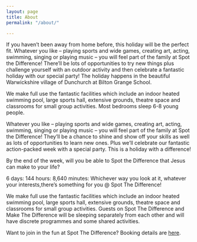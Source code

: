 ```yaml
---
layout: page
title: About
permalink: "/about/"

---
```

If you haven’t been away from home before, this holiday will be the perfect fit. Whatever you like – playing sports and wide games, creating art, acting, swimming, singing or playing music – you will feel part of the family at Spot the Difference!
There’ll be lots of opportunities to try new things plus challenge yourself with an outdoor activity and then celebrate a fantastic holiday with our special party!
The holiday happens in the beautiful Warwickshire village of Dunchurch at Bilton Grange School.

We make full use the fantastic facilities which include an indoor heated swimming pool, large sports hall, extensive grounds, theatre space and classrooms for small group activities. Most bedrooms sleep 6-8 young people.

Whatever you like – playing sports and wide games, creating art, acting, swimming, singing or playing music – you will feel part of the family at Spot the Difference! They’ll be a chance to shine and show off your skills as well as lots of opportunities to learn new ones. Plus we’ll celebrate our fantastic action-packed week with a special party. This is a holiday with a difference!

By the end of the week, will you be able to Spot the Difference that Jesus can make to your life?

6 days: 144 hours: 8,640 minutes: Whichever way you look at it, whatever your interests,there’s something for you @ Spot The Difference!

We make full use the fantastic facilities which include an indoor heated swimming pool, large sports hall, extensive grounds, theatre space and classrooms for small group activities. Guests on Spot The Difference and Make The Difference will be sleeping separately from each other and will have discrete programmes and some shared activities.

Want to join in the fun at Spot The Difference? Booking details are [here](http://www.scriptureunion.org.uk/ScriptureUnionHolidays/HolidaysFolder/SpottheDifference/23604.id "Book now").